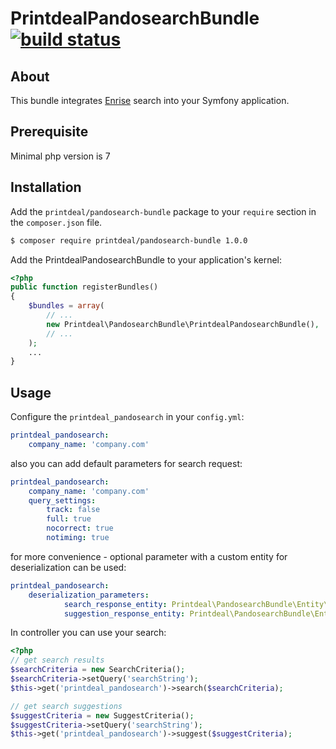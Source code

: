 # PrintdealPandosearchBundle [![build status](https://travis-ci.org/printdeal/PrintdealPandosearchBundle.png?branch=master)](https://travis-ci.org/printdeal/PrintdealPandosearchBundle) #

## About ##

This bundle integrates [Enrise](https://enrise.com) search into your Symfony application.

## Prerequisite ##

Minimal php version is 7

## Installation ##

Add the `printdeal/pandosearch-bundle` package to your `require` section in the `composer.json` file.

``` bash
$ composer require printdeal/pandosearch-bundle 1.0.0
```

Add the PrintdealPandosearchBundle to your application's kernel:

``` php
<?php
public function registerBundles()
{
    $bundles = array(
        // ...
        new Printdeal\PandosearchBundle\PrintdealPandosearchBundle(),
        // ...
    );
    ...
}
```

## Usage ##

Configure the `printdeal_pandosearch` in your `config.yml`:

``` yaml
printdeal_pandosearch:
    company_name: 'company.com'
```

also you can add default parameters for search request:
``` yaml
printdeal_pandosearch:
    company_name: 'company.com'
    query_settings:
        track: false
        full: true
        nocorrect: true
        notiming: true
```

for more convenience - optional parameter with a custom entity for deserialization can be used:

``` yaml
printdeal_pandosearch:
    deserialization_parameters:
            search_response_entity: Printdeal\PandosearchBundle\Entity\Search\CustomResponse
            suggestion_response_entity: Printdeal\PandosearchBundle\Entity\Suggestion\CustomResponse
```

In controller you can use your search:

 ``` php
 <?php
 // get search results
 $searchCriteria = new SearchCriteria();
 $searchCriteria->setQuery('searchString');
 $this->get('printdeal_pandosearch')->search($searchCriteria);
 
 // get search suggestions
 $suggestCriteria = new SuggestCriteria();
 $suggestCriteria->setQuery('searchString');
 $this->get('printdeal_pandosearch')->suggest($suggestCriteria);
 ```
